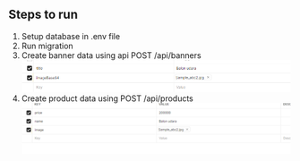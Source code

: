 
## Steps to run


1. Setup database in .env file
2. Run migration
3. Create banner data using api POST /api/banners
![Screenshot](Screenshot1.png)
4. Create product data using POST /api/products
![Screenshot](Screenshot2.png)
